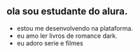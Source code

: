 ## ola sou estudante do alura.

- estou me desenvolvendo na plataforma.
- eu amo ler livros de romance dark.
- eu adoro serie e filmes 
